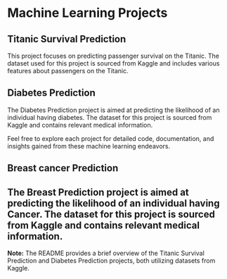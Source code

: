 # Machine Learning Projects

## Titanic Survival Prediction

This project focuses on predicting passenger survival on the Titanic. The dataset used for this project is sourced from Kaggle and includes various features about passengers on the Titanic.

## Diabetes Prediction

The Diabetes Prediction project is aimed at predicting the likelihood of an individual having diabetes. The dataset for this project is sourced from Kaggle and contains relevant medical information.

Feel free to explore each project for detailed code, documentation, and insights gained from these machine learning endeavors.


## Breast cancer Prediction
The Breast Prediction project is aimed at predicting the likelihood of an individual having Cancer. The dataset for this project is sourced from Kaggle and contains relevant medical information.
---

**Note:** The README provides a brief overview of the Titanic Survival Prediction and Diabetes Prediction projects, both utilizing datasets from Kaggle.
